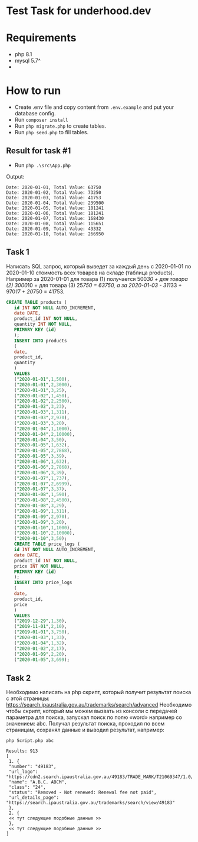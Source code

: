 # Test Task for underhood.dev

# Requirements
- php 8.1
- mysql 5.7^
- 

# How to run
- Create .env file and copy content from `.env.example` and put your database config.
- Run `composer install`
- Run `php migrate.php` to create tables.
- Run `php seed.php` to fill tables.

## Result for task #1
- Run ``php .\src\App.php``

Output:
```
Date: 2020-01-01, Total Value: 63750
Date: 2020-01-02, Total Value: 73250
Date: 2020-01-03, Total Value: 41753
Date: 2020-01-04, Total Value: 239500
Date: 2020-01-05, Total Value: 181241
Date: 2020-01-06, Total Value: 181241
Date: 2020-01-07, Total Value: 168430
Date: 2020-01-08, Total Value: 115651
Date: 2020-01-09, Total Value: 43332
Date: 2020-01-10, Total Value: 266950
```


## Task 1

Написать SQL запрос, который выведет за каждый день с 2020-01-01 по 2020-01-10 стоимость всех
   товаров на складе (таблица products).
   Например за 2020-01-01 для товара (1) получается 500*30 + для товара (2) 3000*10 + для товара (3)
   25*750 = 63750, а за 2020-01-03 - 311*33 + 970*17 + 20*750 = 41753.
```SQL
CREATE TABLE products (
   id INT NOT NULL AUTO_INCREMENT,
   date DATE,
   product_id INT NOT NULL,
   quantity INT NOT NULL,
   PRIMARY KEY (id)
   );
   INSERT INTO products
   (
   date,
   product_id,
   quantity
   )
   VALUES
   ("2020-01-01",1,500),
   ("2020-01-01",2,3000),
   ("2020-01-01",3,25),
   ("2020-01-02",1,450),
   ("2020-01-02",2,2500),
   ("2020-01-02",3,23),
   ("2020-01-03",1,311),
   ("2020-01-03",2,970),
   ("2020-01-03",3,20),
   ("2020-01-04",1,1000),
   ("2020-01-04",2,10000),
   ("2020-01-04",3,50),
   ("2020-01-05",1,632),
   ("2020-01-05",2,7868),
   ("2020-01-05",3,39),
   ("2020-01-06",1,632),
   ("2020-01-06",2,7868),
   ("2020-01-06",3,39),
   ("2020-01-07",1,737),
   ("2020-01-07",2,6999),
   ("2020-01-07",3,37),
   ("2020-01-08",1,590),
   ("2020-01-08",2,4500),
   ("2020-01-08",3,29),
   ("2020-01-09",1,311),
   ("2020-01-09",2,970),
   ("2020-01-09",3,20),
   ("2020-01-10",1,1000),
   ("2020-01-10",2,10000),
   ("2020-01-10",3,50);
   CREATE TABLE price_logs (
   id INT NOT NULL AUTO_INCREMENT,
   date DATE,
   product_id INT NOT NULL,
   price INT NOT NULL,
   PRIMARY KEY (id)
   );
   INSERT INTO price_logs
   (
   date,
   product_id,
   price
   )
   VALUES
   ("2019-12-29",1,30),
   ("2019-11-01",2,10),
   ("2019-01-01",3,750),
   ("2020-01-03",1,33),
   ("2020-01-04",1,32),
   ("2020-01-02",2,17),
   ("2020-01-09",2,20),
   ("2020-01-05",3,699);
```

## Task 2

Необходимо написать на php скрипт, который получит результат поиска с этой
страницы:
https://search.ipaustralia.gov.au/trademarks/search/advanced
Необходимо чтобы скрипт, который мы можем вызвать из консоли с передачей
параметра для поиска, запускал поиск по полю «word» например со значением: abc.
Получал результат поиска, проходил по всем страницам, сохранял данные и выводил
результат, например:
```
php Script.php abc
```

```
Results: 913
[
 1. {
 "number": "49183",
 "url_logo": "https://cdn2.search.ipaustralia.gov.au/49183/TRADE_MARK/T21069347/1.0/T21069347.MEDIUM.JPG",
 "name": "A.B.C. ABCM",
 "class": "24",
 "status": "Removed - Not renewed: Renewal fee not paid",
 "url_details_page": "https://search.ipaustralia.gov.au/trademarks/search/view/49183"
 },
 2. {
 << тут следующие подобные данные >>
 },
 << тут следующие подобные данные >>
]
```

